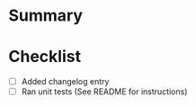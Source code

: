 # Summary

# Checklist

- [ ] Added changelog entry
- [ ] Ran unit tests (See README for instructions)
